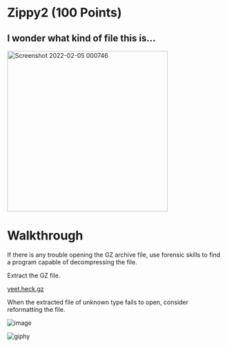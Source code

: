 # Zippy2 (100 Points)
## I wonder what kind of file this is...
<img width="372" alt="Screenshot 2022-02-05 000746" src="https://user-images.githubusercontent.com/99063625/152630853-d1e54723-7848-472e-9d0f-11a0eba65b36.png">

# Walkthrough

If there is any trouble opening the GZ archive file, use forensic skills to find a program capable of decompressing the file.

Extract the GZ file.

[yeet.heck.gz](https://github.com/mrubensilva/TAMU-CyberSec/files/8007492/yeet.heck.gz)

When the extracted file of unknown type fails to open, consider reformatting the file.

![image](https://user-images.githubusercontent.com/99063625/152630990-d6c534a1-bb28-4e18-ae11-3d5b17774f97.png)
 
 ![giphy](https://user-images.githubusercontent.com/99063625/152631140-fed331d7-66b5-4437-8c3e-d16a6fc362c1.gif)
